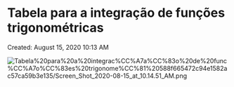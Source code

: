 # Tabela para a integração de funções trigonométricas

Created: August 15, 2020 10:13 AM

![Tabela%20para%20a%20integrac%CC%A7a%CC%83o%20de%20func%CC%A7o%CC%83es%20trigonome%CC%81%20588f665472c94e1582ac57ca59b3e135/Screen_Shot_2020-08-15_at_10.14.51_AM.png](Tabela%20para%20a%20integrac%CC%A7a%CC%83o%20de%20func%CC%A7o%CC%83es%20trigonome%CC%81%20588f665472c94e1582ac57ca59b3e135/Screen_Shot_2020-08-15_at_10.14.51_AM.png)